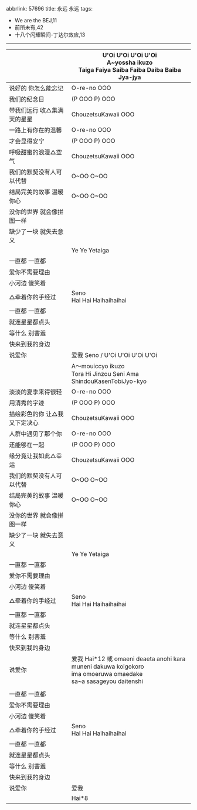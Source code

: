 abbrlink: 57696
title: 永远 永远
tags:
  - We are the BEJ,11
  - 前所未有,42
  - 十八个闪耀瞬间-丁达尔效应,13
---
|      |U'Oi U'Oi U'Oi U'Oi<br>A~yossha ikuzo<br>Taiga Faiya Saiba Faiba Daiba Baiba Jya-jya|
|--|--|
|说好的 你怎么能忘记|O-re-no OOO|
|我们的纪念日|(P OOO P) OOO|
|带我们远行 收△集满天的星星|ChouzetsuKawaii OOO|
|一路上有你在的温馨|O-re-no OOO|
|才会显得安宁|(P OOO P) OOO|
|呼吸甜蜜的浪漫△空气|ChouzetsuKawaii OOO|
|我们的默契没有人可以代替|O~OO O~OO|
|结局完美的故事 温暖你心|O~OO O~OO|
|没你的世界 就会像拼图一样|      |
|缺少了一块 就失去意义|      |
|      |Ye Ye Yetaiga|
|一直都 一直都|      |
|爱你不需要理由|      |
|小河边 傻笑着|      |
|△牵着你的手经过|Seno<br>Hai Hai Haihaihaihai|
|一直都 一直都|      |
|就连星星都点头|      |
|等什么 别害羞|      |
|快来到我的身边|      |
|说爱你|爱我 Seno / U'Oi U'Oi U'Oi U'Oi|
|      |A～mouiccyo ikuzo<br>Tora Hi Jinzou Seni Ama ShindouKasenTobiJyo-kyo|
|淡淡的夏季来得很轻|O-re-no OOO|
|用清秀的字迹|(P OOO P) OOO|
|描绘彩色的你 让△我又下定决心|ChouzetsuKawaii OOO|
|人群中遇见了那个你|O-re-no OOO|
|还能够在一起|(P OOO P) OOO|
|缘分竟让我如此△幸运|ChouzetsuKawaii OOO|
|我们的默契没有人可以代替|O~OO O~OO|
|结局完美的故事 温暖你心|O~OO O~OO|
|没你的世界 就会像拼图一样|      |
|缺少了一块 就失去意义|      |
|      |Ye Ye Yetaiga|
|一直都 一直都|      |
|爱你不需要理由|      |
|小河边 傻笑着|      |
|△牵着你的手经过|Seno<br>Hai Hai Haihaihaihai|
|一直都 一直都|      |
|就连星星都点头|      |
|等什么 别害羞|      |
|快来到我的身边|      |
|说爱你|爱我 Hai*12 或 omaeni deaeta anohi kara<br>muneni dakuwa koigokoro<br>ima omoeruwa omaedake<br>sa~a sasageyou daitenshi|
|      |      |
|一直都 一直都|      |
|爱你不需要理由|      |
|小河边 傻笑着|      |
|△牵着你的手经过|Seno<br>Hai Hai Haihaihaihai|
|一直都 一直都|      |
|就连星星都点头|      |
|等什么 别害羞|      |
|快来到我的身边|      |
|说爱你|爱我|
|      |Hai*8|